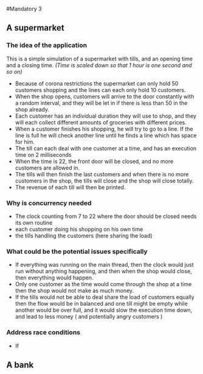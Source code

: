 #Mandatory 3

## A supermarket

### The idea of the application

This is a simple simulation of a supermarket with tills, and an opening time and a closing time. _(Time is scaled down so that 1 hour is one second and so on)_

+ Because of corona restrictions the supermarket can only hold 50 customers shopping and the lines can each only hold 10 customers. 
+ When the shop opens, customers will arrive to the door constantly with a random interval, and they will be let in if there is less than 50 in the shop already.
+ Each customer has an individual duration they will use to shop, and they will each collect different amounts of groceries with different prices.
+ When a customer finishes his shopping, he will try to go to a line. If the line is full he will check another line until he finds a line which has space for him.
+ The till can each deal with one customer at a time, and has an execution time on 2 milliseconds 
+ When the time is 22, the front door will be closed, and no more customers are allowed in.
+ The tills will then finish the last customers and when there is no more customers in the shop, the tills will close and the shop will close totally.
+ The revenue of each till will then be printed.

### Why is concurrency needed

+ The clock counting from 7 to 22 where the door should be closed needs its own routine
+ each customer doing his shopping on his own time
+ the tills handling the customers (here sharing the load)

### What could be the potential issues specifically

+ If everything was running on the main thread, then the clock would just run without anything happening, and then when the shop would close, then everything would happen. 
+ Only one customer as the time would come through the shop at a time then the shop would not make as much money.
+ If the tills would not be able to deal share the load of customers equally then the flow would be in balanced and one till might be empty while another would be over full, and it would slow the execution time down, and lead to less money ( and potentially angry customers )

### Address race conditions

+ If  

## A bank

